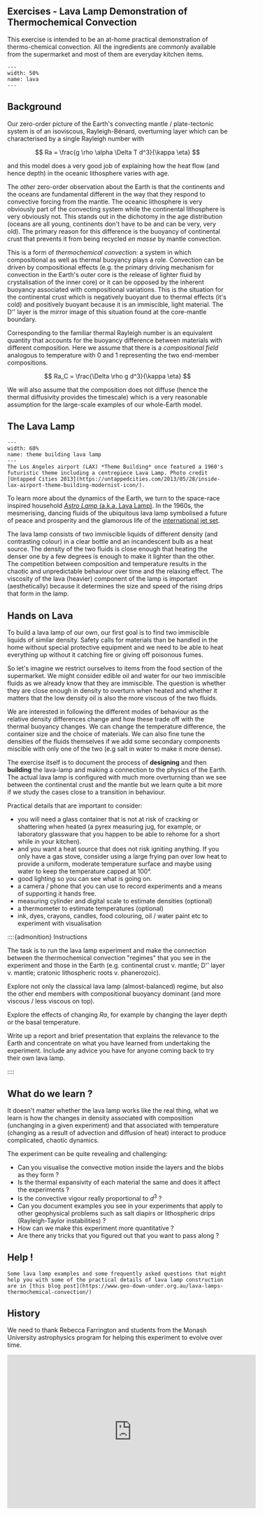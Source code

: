 ## Exercises - Lava Lamp Demonstration of Thermochemical Convection

This exercise is intended to be an at-home practical demonstration of thermo-chemical convection. All the ingredients are commonly available from the supermarket and most of them are everyday kitchen items. 

```{figure} Figures/LavaLamp/LavaCoffee.png
---
width: 50%
name: lava 
---
```

## Background

Our zero-order picture of the Earth's convecting mantle / plate-tectonic system is of an isoviscous, Rayleigh-Bénard, overturning layer which can be characterised by a single Rayleigh number with

$$
Ra = \frac{g \rho \alpha \Delta T d^3}{\kappa \eta}
$$ 

and this model does a very good job of explaining how the heat flow (and hence depth) in the oceanic lithosphere varies with age. 

The *other* zero-order observation about the Earth is that the continents and the oceans are fundamental different in the way that they respond to convective forcing from the mantle. The oceanic lithosphere is very obviously part of the convecting system while the continental lithosphere is very obviously not. This stands out in the dichotomy in the age distribution (oceans are all young, continents don't have to be and can be very, very old). The primary reason for this difference is the buoyancy of continental crust that prevents it from being recycled *en masse* by mantle convection. 

This is a form of *thermochemical convection*: a system in which compositional as well as thermal buoyancy plays a role. Convection can be driven by compositional effects (e.g. the primary driving mechanism for convection in the Earth's outer core is the release of lighter fluid by crystalisation of the inner core) or it can be opposed by the inherent buoyancy associated with compositional variations. This is the situation for the continental crust which is negatively buoyant due to thermal effects (it's cold) and positively buoyant because it is an immiscible, light material. The D'' layer is the mirror image of this situation found at the core-mantle boundary.

Corresponding to the familiar thermal Rayleigh number is an equivalent quantity that accounts for the  buoyancy difference between materials with different composition. Here we assume that there is a *compositional field* analogous to temperature with 0 and 1 representing the two end-member compositions. 

$$
    Ra_C = \frac{\Delta \rho g d^3}{\kappa \eta}
$$

We will also assume that the composition does not diffuse (hence the thermal diffusivity provides the timescale) which is a very reasonable assumption for the large-scale examples of our whole-Earth model.

## The Lava Lamp

```{figure} Figures/LavaLamp/LAX-Airport-Theme-Building-Architecture-William-Pereira-Charles-Luckman-Lavalamp-6.jpg
---
width: 60%
name: theme building lava lamp 
---
The Los Angeles airport (LAX) *Theme Building* once featured a 1960's futuristic theme including a centrepiece Lava Lamp. Photo credit [Untapped Cities 2013](https://untappedcities.com/2013/05/28/inside-lax-airport-theme-building-modernist-icon/).
```

To learn more about the dynamics of the Earth, we turn to the space-race inspired household [*Astro Lamp* (a.k.a. Lava Lamp)](https://www.mathmos.com.au/home.php). In the 1960s, the mesmerising, dancing fluids of the ubiquitous lava lamp symbolised a future of peace and prosperity and the glamorous life of the [international jet set](https://untappedcities.com/2013/05/28/inside-lax-airport-theme-building-modernist-icon/). 


The lava lamp consists of two immiscible liquids of different density (and contrasting colour) in a clear bottle and an incandescent bulb as a heat source. The density of the two fluids is close enough that heating the denser one by a few degrees is enough to make it lighter than the other. The competition between composition and temperature results in the chaotic and unpredictable behaviour over time and the relaxing effect. The viscosity of the lava (heavier) component of the lamp is important (aesthetically) because it determines the size and speed of the rising drips that form in the lamp. 


## Hands on Lava

To build a lava lamp of our own, our first goal is to find two immiscible liquids of similar density. Safety calls for materials than be handled in the home without special protective equipment and we need to be able to heat everything up without it catching fire or giving off poisonous fumes.

So let's imagine we restrict ourselves to items from the food section of the supermarket. We might consider edible oil and water for our two immiscible fluids as we already know that they are immiscible. The question is whether they are close enough in density to overturn when heated and whether it matters that the low density oil is also the more viscous of the two fluids.

We are interested in following the different modes of behaviour as the relative density differences change and how these trade off with the thermal buoyancy changes. We can change the temperature difference, the container size and the choice of materials. We can also fine tune the densities of the fluids themselves if we add some secondary components miscible with only one of the two (e.g salt in water to make it more dense).

The exercise itself is to document the process of **designing** and then **building** the lava-lamp and making a connection to the physics of the Earth. The actual lava lamp is configured with much more overturning than we see between the continental crust and the mantle but we learn quite a bit more if we study the cases close to a transition in behaviour. 

Practical details that are important to consider:

 - you will need a glass container that is not at risk of cracking or shattering when heated (a pyrex measuring jug, for example, or laboratory glassware that you happen to be able to rehome for a short while in your kitchen).
 - and you want a heat source that does not risk igniting anything. If you only have a gas stove, consider using a large frying pan over low heat to provide a uniform, moderate temperature surface and maybe using water to keep the temperature capped at 100&deg;.
 - good lighting so you can see what is going on.
 - a camera / phone that you can use to record experiments and a means of supporting it hands free.
 - measuring cylinder and digital scale to estimate densities (optional)
 - a thermometer to estimate temperatures (optional)
 - ink, dyes, crayons, candles, food colouring, oil / water paint etc to experiment with visualisation

::::{admonition} Instructions 

The task is to run the lava lamp experiment and make the connection between the thermochemical convection "regimes" that you see in the experiment and those in the Earth (e.g. continental crust v. mantle; D'' layer v. mantle; cratonic lithospheric roots v. phanerozoic).

Explore not only the classical lava lamp (almost-balanced) regime, but also the other end members with compositional buoyancy dominant (and more viscous / less viscous on top). 

Explore the effects of changing $Ra$, for example by changing the layer depth or the basal temperature. 

Write up a report and brief presentation that explains the relevance to the Earth and concentrate on what you have learned from undertaking the experiment. Include any advice you have for anyone coming back to try their own lava lamp. 

::::

## What do we learn ?

It doesn't matter whether the lava lamp works like the real thing, what we learn is how the changes in density associated with composition (unchanging in a given experiment) and that associated with temperature (changing as a result of advection and diffusion of heat) interact to produce complicated, chaotic dynamics. 

The experiment can be quite revealing and challenging:

 - Can you visualise the convective motion inside the layers and the blobs as they form ?
 - Is the thermal expansivity of each material the same and does it affect the experiments ?
 - Is the convective vigour really proportional to $d^3$ ?  
 - Can you document examples you see in your experiments that apply to other geophysical problems such as salt diapirs or lithospheric drips (Rayleigh-Taylor instabilities) ? 
 - How can we make this experiment more quantitative ?
 - Are there any tricks that you figured out that you want to pass along ?


## Help !

```{tip} 
Some lava lamp examples and some frequently asked questions that might help you with some of the practical details of lava lamp construction are in [this blog post](https://www.geo-down-under.org.au/lava-lamps-thermochemical-convection/)

```

## History

We need to thank Rebecca Farrington and students from the Monash University astrophysics program for helping this experiment to evolve over time. 

<iframe src="https://widgets.figshare.com/articles/811913/embed?show_title=1" width="568" height="351" allowfullscreen frameborder="0"></iframe>


